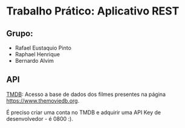 # Trabalho Prático: Aplicativo REST

## Grupo:  
- Rafael Eustaquio Pinto
- Raphael Henrique 
- Bernardo Alvim


## API
[TMDB](https://www.themoviedb.org/documentation/api): Acesso a base de dados dos filmes presentes na página <https://www.themoviedb.org>.

É preciso criar uma conta no TMDB e adquirir uma API Key de desenvolvedor - é 0800 :).
